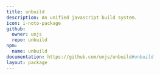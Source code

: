 ```yaml
---
title: unbuild
description: An unified javascript build system.
icon: i-noto-package
github:
  owner: unjs
  repo: unbuild
npm:
  name: unbuild
documentation: https://github.com/unjs/unbuild#unbuild
layout: package
---
```

